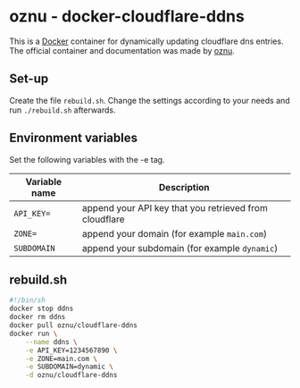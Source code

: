 # oznu - docker-cloudflare-ddns

This is a [Docker](/wiki/docker.md) container for dynamically updating
cloudflare dns entries.
The official container and documentation was made by
[oznu](https://github.com/oznu/docker-cloudflare-ddns).

## Set-up

Create the file `rebuild.sh`.
Change the settings according to your needs and run `./rebuild.sh` afterwards.

## Environment variables

Set the following variables with the -e tag.

| Variable name | Description                                            |
| ------------- | ------------------------------------------------------ |
| `API_KEY=`    | append your API key that you retrieved from cloudflare |
| `ZONE=`       | append your domain (for example `main.com`)            |
| `SUBDOMAIN`   | append your subdomain (for example `dynamic`)          |

## rebuild.sh

```sh
#!/bin/sh
docker stop ddns
docker rm ddns
docker pull oznu/cloudflare-ddns
docker run \
    --name ddns \
    -e API_KEY=1234567890 \
    -e ZONE=main.com \
    -e SUBDOMAIN=dynamic \
    -d oznu/cloudflare-ddns
```
